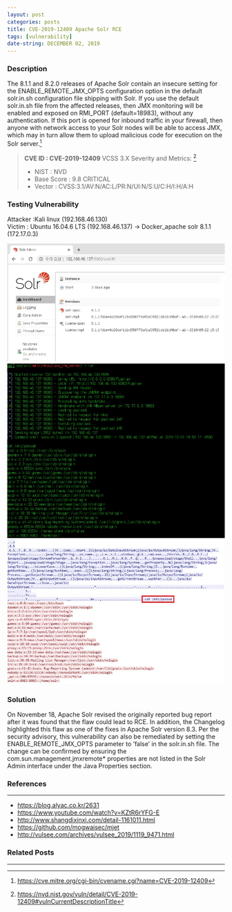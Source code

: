 ```yaml
---
layout: post
categories: posts
title: CVE-2019-12409 Apache Solr RCE
tags: [vulnerability]
date-string: DECEMBER 02, 2019
---
```


### Description
The 8.1.1 and 8.2.0 releases of Apache Solr contain an insecure setting for the ENABLE_REMOTE_JMX_OPTS configuration option in the default solr.in.sh configuration file shipping with Solr. If you use the default solr.in.sh file from the affected releases, then JMX monitoring will be enabled and exposed on RMI_PORT (default=18983), without any authentication. If this port is opened for inbound traffic in your firewall, then anyone with network access to your Solr nodes will be able to access JMX, which may in turn allow them to upload malicious code for execution on the Solr server.[^1]

> **CVE ID : CVE-2019-12409**
> VCSS 3.X Severity and Metrics: [^2]
> - NIST : NVD
> - Base Score : 9.8 CRITICAL
> - Vector : CVSS:3.1/AV:N/AC:L/PR:N/UI:N/S:U/C:H/I:H/A:H

### Testing Vulnerability 
Attacker :Kali linux (192.168.46.130)<br>
Victim : Ubuntu 16.04.6 LTS (192.168.46.137) -> Docker_apache solr 8.1.1 (172.17.0.3)

<img src="/images/2019-12-02/2019-12-02-vul-001.jpg">
<br>
<img src="/images/2019-12-02/2019-12-02-vul-002.jpg">
<br>
<img src="/images/2019-12-02/2019-12-02-vul-003.jpg">
<br>

### Solution
On November 18, Apache Solr revised the originally reported bug report after it was found that the flaw could lead to RCE. In addition, the Changelog highlighted this flaw as one of the fixes in Apache Solr version 8.3.
Per the security advisory, this vulnerability can also be remediated by setting the ENABLE_REMOTE_JMX_OPTS parameter to ’false’ in the solr.in.sh file. The change can be confirmed by ensuring the com.sun.management.jmxremote* properties are not listed in the Solr Admin interface under the Java Properties section.
<br>

### References
---
- https://blog.alyac.co.kr/2631
- https://www.youtube.com/watch?v=KZtR6rYFG-E
- http://www.shangdixinxi.com/detail-1161011.html
- https://github.com/mogwaisec/mjet
- http://vulsee.com/archives/vulsee_2019/1119_9471.html

### Related Posts
---
[^1]: <https://cve.mitre.org/cgi-bin/cvename.cgi?name=CVE-2019-12409>
[^2]: <https://nvd.nist.gov/vuln/detail/CVE-2019-12409#vulnCurrentDescriptionTitle>